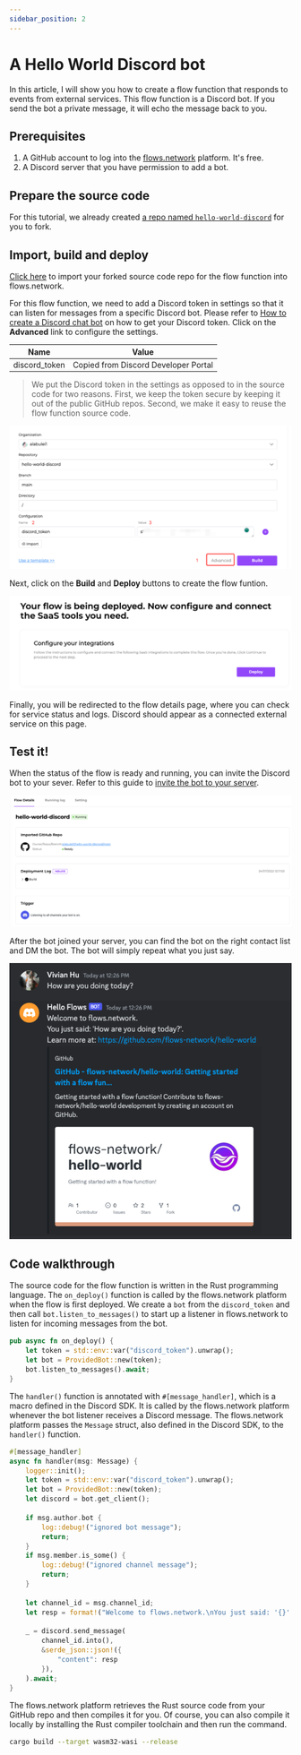 ```yaml
---
sidebar_position: 2
---
```


# A Hello World Discord bot

In this article, I will show you how to create a flow function that responds to events from external services. This flow function is a Discord bot.
If you send the bot a private message, it will echo the message back to you.

## Prerequisites

 1. A GitHub account to log into the [flows.network](https://flows.network/) platform. It's free.
 2. A Discord server that you have permission to add a bot.

## Prepare the source code

For this tutorial, we already created [a repo named `hello-world-discord`](https://github.com/flows-network/hello-world-discord) for you to fork.

## Import, build and deploy

[Click here](https://flows.network/flow/new) to import your forked source code repo for the flow function into flows.network.

For this flow function, we need to add a Discord token in settings so that it can listen for messages from a specific Discord bot.
Please refer to [How to create a Discord chat bot](https://flows.network/blog/discord-chat-bot-guide) on how to get your Discord token.
Click on the **Advanced** link to configure the settings.

| Name             | Value                                 |
| ---------------- | ------------------------------------- |
| discord_token    | Copied from Discord Developer Portal  |


> We put the Discord token in the settings as opposed to in the source code for two reasons. First, we keep the token secure by keeping it out of the public GitHub repos. Second, we make it easy to reuse the flow function source code.

![](hello-world-discord-01.png)

Next, click on the **Build** and **Deploy** buttons to create the flow funtion.

![](hello-world-discord-02.png)

Finally, you will be redirected to the flow details page, where you can check for
service status and logs.
Discord should appear as a connected external service on this page.

## Test it!

When the status of the flow is ready and running, you can invite the Discord bot to your sever.
Refer to this guide to [invite the bot to your server](https://flows.network/blog/discord-chat-bot-guide).

![](hello-world-discord-03.png)

After the bot joined your server, you can find the bot on the right contact list and DM the bot. The bot will simply repeat what you just say.

![](hello-world-discord-04.png)

## Code walkthrough

The source code for the flow function is written in the Rust programming language. 
The `on_deploy()` function is called by the flows.network platform when the flow is first deployed.
We create a `bot` from the `discord_token` and then call `bot.listen_to_messages()` to start up a 
listener in flows.network to listen for incoming messages from the bot.

```rust
pub async fn on_deploy() {
    let token = std::env::var("discord_token").unwrap();
    let bot = ProvidedBot::new(token);
    bot.listen_to_messages().await;
}
```

The `handler()` function is annotated with `#[message_handler]`, which is a macro defined in the Discord SDK.
It is called by the flows.network platform whenever the bot listener receives a Discord message.
The flows.network platform passes the `Message` struct, also defined in the Discord SDK, to the `handler()` function.

```rust
#[message_handler]
async fn handler(msg: Message) {
    logger::init();
    let token = std::env::var("discord_token").unwrap();
    let bot = ProvidedBot::new(token);
    let discord = bot.get_client();

    if msg.author.bot {
        log::debug!("ignored bot message");
        return;
    }
    if msg.member.is_some() {
        log::debug!("ignored channel message");
        return;
    }

    let channel_id = msg.channel_id;
    let resp = format!("Welcome to flows.network.\nYou just said: '{}'.\nLearn more at: https://github.com/flows-network/hello-world\n", msg.content);

    _ = discord.send_message(
        channel_id.into(),
        &serde_json::json!({
            "content": resp
        }),
    ).await;
}
```

The flows.network platform retrieves the Rust source code from your GitHub repo and then compiles it for you. Of course, you can also
compile it locally by installing the Rust compiler toolchain and then run the command.

```bash
cargo build --target wasm32-wasi --release
```

